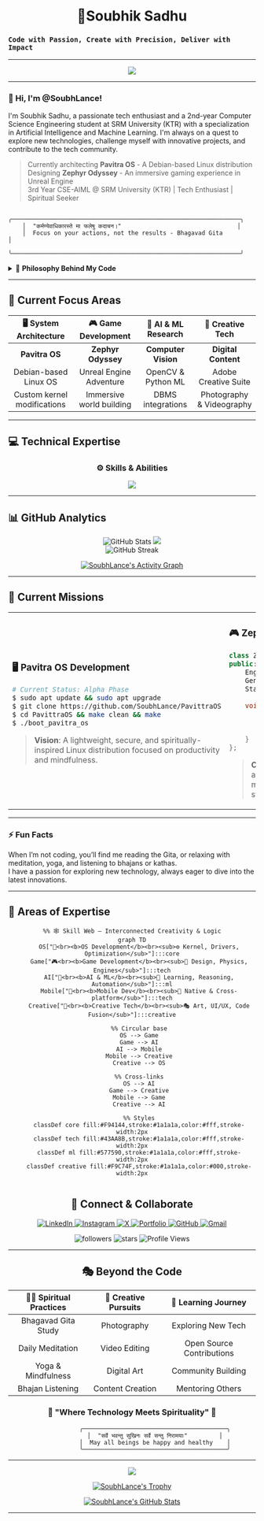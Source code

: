 <h1 align="center">🌟Soubhik Sadhu </h1>

### `Code with Passion, Create with Precision, Deliver with Impact`

---
<p align="center">
  <img src="https://readme-typing-svg.herokuapp.com?color=2EB2EC&lines=Welcome+to+my+GitHub+profile!;I+am+a+tech+enthusiast.;Let's+collaborate+on+exciting+projects!" />
</p>

---

### 🚀 Hi, I'm @SoubhLance!

I'm Soubhik Sadhu, a passionate tech enthusiast and a 2nd-year Computer Science Engineering student at SRM University (KTR) with a specialization in Artificial Intelligence and Machine Learning. I'm always on a quest to explore new technologies, challenge myself with innovative projects, and contribute to the tech community.

> Currently architecting **Pavitra OS** - A Debian-based Linux distribution  
> Designing **Zephyr Odyssey** - An immersive gaming experience in Unreal Engine  
> 3rd Year CSE-AIML @ SRM University (KTR) | Tech Enthusiast | Spiritual Seeker
>
```ascii
    ╭─────────────────────────────────────────────────────────────────╮
    │  "कर्मण्येवाधिकारस्ते मा फलेषु कदाचन।"                                 │
    │  Focus on your actions, not the results - Bhagavad Gita         │
    ╰─────────────────────────────────────────────────────────────────╯
```

<details>
<summary>🧠 <b>Philosophy Behind My Code</b></summary>

```python
class SoubhikSadhu:
    def __init__(self):
        self.name = "Soubhik Sadhu"
        self.role = "Digital Craftsman & AI Enthusiast"
        self.life_philosophy = "धर्म + Technology = Balanced Innovation"
        self.current_focus = ["Pavitra OS", "Zephyr Odyssey", "AI Research"]
        
    def daily_routine(self):
        return {
            "morning": "Meditation & Bhagavad Gita",
            "day": "Code, Learn, Create",
            "evening": "Bhajans & Reflection",
            "night": "Open Source Contributions"
        }
    
    def get_motto(self):
        return "Code like poetry, debug like detective, deploy like artist"
```

</details>

---

## 🎯 Current Focus Areas

<div align="center">

| 🖥️ **System Architecture** | 🎮 **Game Development** | 🤖 **AI & ML Research** | 📸 **Creative Tech** |
|:---:|:---:|:---:|:---:|
| **Pavitra OS** | **Zephyr Odyssey** | **Computer Vision** | **Digital Content** |
| Debian-based Linux OS | Unreal Engine Adventure | OpenCV & Python ML | Adobe Creative Suite |
| Custom kernel modifications | Immersive world building | DBMS integrations | Photography & Videography |

</div>

---

## 💻 Technical Expertise

<div align="center">


### ⚙️ Skills & Abilities

<p align="center">
  <a href="https://skillicons.dev">
    <img src="https://skillicons.dev/icons?i=python,java,kotlin,c,cpp,cs,html,css,js,mysql,androidstudio,vscode,anaconda,eclipse,mongodb,opencv,docker,unreal,unity,godot,git,github,vercel,figma,blender,ps,pr,ae,linux" />
  </a>
</p>


  
</div>


---

## 📊 GitHub Analytics


<p align="center">
  <img src="https://gitmystat.vercel.app/user?theme=gold&username=Soubhlance" alt="GitHub Stats" />
  <img src="https://gitmystat.vercel.app/top?theme=gold&username=Soubhlance&layout=bar"/>
  <br>
  <img src="https://github-readme-streak-stats.herokuapp.com/?user=SoubhLance&theme=dark&hide_border=true" alt="GitHub Streak" />
</p>


<div align="center">

[![SoubhLance's Activity Graph](https://github-readme-activity-graph.vercel.app/graph?username=SoubhLance&theme=react-dark)](https://github.com/SoubhLance)

</div>

---

## 🎯 Current Missions

<table>
<tr>
<td width="50%">

### 🖥️ **Pavitra OS Development**
```bash
# Current Status: Alpha Phase
$ sudo apt update && sudo apt upgrade
$ git clone https://github.com/SoubhLance/PavittraOS
$ cd PavittraOS && make clean && make
$ ./boot_pavitra_os
```
> **Vision**: A lightweight, secure, and spiritually-inspired Linux distribution focused on productivity and mindfulness.

</td>
<td width="50%">

### 🎮 **Zephyr Odyssey Game**
```cpp
class ZephyrOdyssey {
public:
    Engine* engine = UnrealEngine5;
    Genre genre = "Adventure/RPG";
    Status status = "In Development";
    
    void initialize() {
        loadAssets();
        createWorldMap();
        implementGameMechanics();
    }
};
```
> **Concept**: An immersive adventure game blending mythology with modern storytelling.

</td>
</tr>
</table>

---

### ⚡ Fun Facts
When I’m not coding, you’ll find me reading the Gita, or relaxing with meditation, yoga, and listening to bhajans or kathas.  
I have a passion for exploring new technology, always eager to dive into the latest innovations.

---

## 🎯 Areas of Expertise

<div align="center">

```mermaid
%% 🕸️ Skill Web – Interconnected Creativity & Logic
graph TD
    OS["🔧<br><b>OS Development</b><br><sub>⚙️ Kernel, Drivers, Optimization</sub>"]:::core
    Game["🎮<br><b>Game Development</b><br><sub>🎲 Design, Physics, Engines</sub>"]:::tech
    AI["🤖<br><b>AI & ML</b><br><sub>🧠 Learning, Reasoning, Automation</sub>"]:::ml
    Mobile["📱<br><b>Mobile Dev</b><br><sub>📲 Native & Cross-platform</sub>"]:::tech
    Creative["🎨<br><b>Creative Tech</b><br><sub>🎭 Art, UI/UX, Code Fusion</sub>"]:::creative

    %% Circular base
    OS --> Game
    Game --> AI
    AI --> Mobile
    Mobile --> Creative
    Creative --> OS

    %% Cross-links
    OS --> AI
    Game --> Creative
    Mobile --> Game
    Creative --> AI

    %% Styles
    classDef core fill:#F94144,stroke:#1a1a1a,color:#fff,stroke-width:2px
    classDef tech fill:#43AA8B,stroke:#1a1a1a,color:#fff,stroke-width:2px
    classDef ml fill:#577590,stroke:#1a1a1a,color:#fff,stroke-width:2px
    classDef creative fill:#F9C74F,stroke:#1a1a1a,color:#000,stroke-width:2px


```
## 🤝 Connect & Collaborate

<p align="center">
  <a href="https://www.linkedin.com/in/soubhiksadhu">
    <img src="https://skillicons.dev/icons?i=linkedin" alt="LinkedIn" />
  </a>
  <a href="https://www.instagram.com/_piklusadhu_/">
    <img src="https://skillicons.dev/icons?i=instagram" alt="Instagram" />
  </a>
  <a href="https://x.com/_PikluSadhu_">
    <img src="https://skillicons.dev/icons?i=twitter" alt="X" />
  </a>
  <a href="https://soubhik-dev.vercel.app/">
    <img src="https://skillicons.dev/icons?i=actix" alt="Portfolio" />
  </a>
  <a href="https://github.com/SoubhLance">
    <img src="https://skillicons.dev/icons?i=github" alt="GitHub" />
  </a>
  <a href="mailto:studysadhu2022@gmail.com">
    <img src="https://skillicons.dev/icons?i=gmail" alt="Gmail" />
  </a>
  <p align="center">
  <img src="https://img.shields.io/github/followers/SoubhLance?color=0D47A1&style=for-the-badge" alt="followers" />
  <img src="https://img.shields.io/github/stars/SoubhLance?color=0D47A1&style=for-the-badge" alt="stars" />
  <img src="https://komarev.com/ghpvc/?username=SoubhLance&label=Profile%20Views&color=0e75b6&style=flat" alt="Profile Views" />
</p>
</p>

---


## 🎭 Beyond the Code

<div align="center">

| 🧘‍♂️ **Spiritual Practices** | 📸 **Creative Pursuits** | 🌱 **Learning Journey** |
|:---:|:---:|:---:|
| Bhagavad Gita Study | Photography | Exploring New Tech |
| Daily Meditation | Video Editing | Open Source Contributions |
| Yoga & Mindfulness | Digital Art | Community Building |
| Bhajan Listening | Content Creation | Mentoring Others |

</div>

### 🌟 "Where Technology Meets Spirituality" 🌟

```
             ╭─────────────────────────────────────────╮
             │  "सर्वे भवन्तु सुखिनः सर्वे सन्तु निरामयाः"         │
             │  May all beings be happy and healthy    │
             ╰─────────────────────────────────────────╯
```
---

<p align="center">
  <img src="https://readme-typing-svg.herokuapp.com?color=2EB2EC&lines=Thank+you+for+visiting+my+profile!" />
</p>

<p align="center">
  <a href="https://github.com/SoubhLance">
    <img src="https://github-profile-trophy.vercel.app/?username=SoubhLance&theme=darkhub" alt="SoubhLance's Trophy" />
  </a>
</p>

<p align="center">
  <a href="https://github.com/SoubhLance">
    <img src="https://github-profile-summary-cards.vercel.app/api/cards/profile-details?username=SoubhLance&theme=github_dark" alt="SoubhLance's GitHub Stats" />
  </a>
</p>

---
